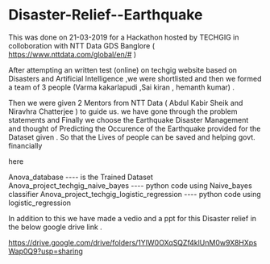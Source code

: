# Disaster-Relief--Earthquake
This was done on 21-03-2019 for a Hackathon  hosted by TECHGIG in colloboration
with NTT Data GDS Banglore ( https://www.nttdata.com/global/en/# )

After attempting an written test (online) on techgig website based on Disasters and 
Artificial Intelligence ,we were shortlisted and then we formed a team of 3 people (Varma kakarlapudi ,Sai kiran , hemanth kumar) . 

Then we were given 2 Mentors from NTT Data ( Abdul Kabir Sheik and Niravhra Chatterjee ) to guide us. 
we have gone through the problem statements  and
Finally we choose the Earthquake Disaster Management and thought of Predicting the Occurence of the Earthquake
provided for the Dataset given . So that the Lives of people can be saved and helping govt. financially 


here

Anova_database                                ----  is the  Trained Dataset 
Anova_project_techgig_naive_bayes             ----  python code using Naive_bayes classifier
Anova_project_techgig_logistic_regression     ----  python code using logistic_regression



In addition to this we have made a vedio and a ppt for this Disaster relief in the below google drive link .

https://drive.google.com/drive/folders/1YIW0OXqSQZf4klUnM0w9X8HXpsWap0Q9?usp=sharing


